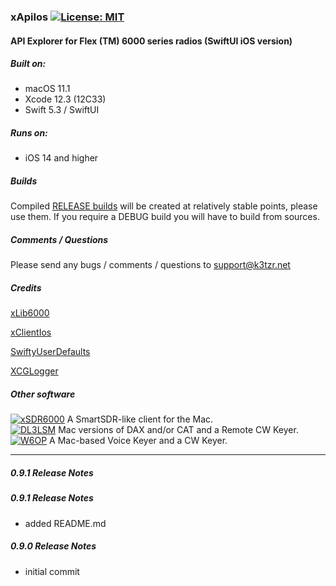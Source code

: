 ### xApiIos [![License: MIT](https://img.shields.io/badge/License-MIT-yellow.svg)](https://en.wikipedia.org/wiki/MIT_License)

#### API Explorer for Flex (TM) 6000 series radios (SwiftUI iOS version)

##### Built on:
*  macOS 11.1
*  Xcode 12.3 (12C33) 
*  Swift 5.3 / SwiftUI

##### Runs on:
* iOS 14 and higher

##### Builds
Compiled [RELEASE builds](https://github.com/K3TZR/xApiIos/releases)  will be created at relatively stable points, please use them.  If you require a DEBUG build you will have to build from sources. 

##### Comments / Questions
Please send any bugs / comments / questions to support@k3tzr.net

##### Credits
[xLib6000](https://github.com/K3TZR/xLib6000.git)

[xClientIos](https://github.com/K3TZR/xClientIos.git)

[SwiftyUserDefaults](https://github.com/sunshinejr/SwiftyUserDefaults.git)

[XCGLogger](https://github.com/DaveWoodCom/XCGLogger.git)

##### Other software
[![xSDR6000](https://img.shields.io/badge/K3TZR-xSDR6000-informational)]( https://github.com/K3TZR/xSDR6000) A SmartSDR-like client for the Mac.   
[![DL3LSM](https://img.shields.io/badge/DL3LSM-xDAX,_xCAT,_xKey-informational)](https://dl3lsm.blogspot.com) Mac versions of DAX and/or CAT and a Remote CW Keyer.  
[![W6OP](https://img.shields.io/badge/W6OP-xVoiceKeyer,_xCW-informational)](https://w6op.com) A Mac-based Voice Keyer and a CW Keyer.  

---
##### 0.9.1 Release Notes


##### 0.9.1 Release Notes
* added README.md

##### 0.9.0 Release Notes
* initial commit
